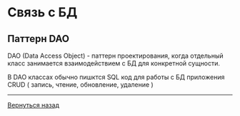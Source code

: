 # Связь с БД

## Паттерн DAO

DAO (Data Access Object) - паттерн проектирования, когда отдельный класс занимается взаимодействием с БД для конкретной сущности. 

В DAO классах обычно пишктся SQL код для работы с БД приложения CRUD ( запись, чтение, обновление, удаление )


___

[Вернуться назад](../../README.md)
